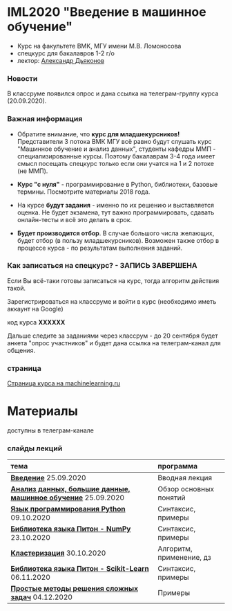 # IML2020 "Введение в машинное обучение"
* Курс на факультете ВМК, МГУ имени М.В. Ломоносова
* спецкурс для бакалавров 1-2 г/о
* лектор: [Александр Дьяконов](https://dyakonov.org/ag/)

### Новости

В классруме появился опрос и дана ссылка на телеграм-группу курса (20.09.2020).

### Важная информация

* Обратите внимание, что **курс для младшекурсников!**
Представители 3 потока ВМК МГУ всё равно будут слушать курс "Машинное обучение и анализ данных", студенты кафедры ММП - специализированные курсы. Поэтому бакалаврам 3-4 года имеет смысл посещать спецкурс только если они учатся на 1 и 2 потоке (не ММП).

* **Курс "с нуля"** - программирование в Python, библиотеки, базовые термины. Посмотрите материалы 2018 года.

* На курсе **будут задания** - именно по их решению и выставляется оценка. Не будет экзамена, тут важно программировать, сдавать онлайн-тесты и всё это делать в срок.

* **Будет производится отбор**. В случае большого числа желающих, будет отбор (в пользу младшекурсников). Возможен также отбор в процессе курса - по результатам выполнения заданий.

### Как записаться на спецкурс? - ЗАПИСЬ ЗАВЕРШЕНА

Если Вы всё-таки готовы записаться на курс, тогда алгоритм действия такой.

Зарегистрироваться на классруме и войти в курс (необходимо иметь аккаунт на Google)

код курса **XXXXXX**

Дальше следите за заданиями через классрум - до 20 сентября будет анкета "опрос участников" и будет дана ссылка на телеграм-канал для общения.


### страница
[Страница курса на machinelearning.ru](http://www.machinelearning.ru/wiki/index.php?title=Введение_в_машинное_обучение)

# Материалы

доступны в телеграм-канале

### слайды лекций

| тема | программа |
| :-- | :-- |
| [**Введение**](./2020/IML2020_00intro_01.pdf) 25.09.2020 | Вводная лекция|
| [**Анализ данных, большие данные, машинное обучение**](./2020/IML2020_01bigdata_01.pdf) 25.09.2020 |Обзор основных понятий|
| [**Язык программирования Python**](./2020/IML2020_02pythonintro_01.pdf) 09.10.2020 |Синтаксис, примеры|
| [**Библиотека языка Питон - NumPy**](./2020/IML2020_03numpy_01.pdf) 23.10.2020 |Синтаксис, примеры|
| [**Кластеризация**](./2020/IML2020_04cluster_01.pdf) 30.10.2020 |Алгоритм, применение, дз|
| [**Библиотека языка Питон - Scikit-Learn**](./2020/IML2020_06scikitlearn_01.pdf) 06.11.2020 |Синтаксис, примеры|
| [**Простые методы решения сложных задач**](./2020/IML2020_094simple_04n.pdf) 04.12.2020 |Примеры|





